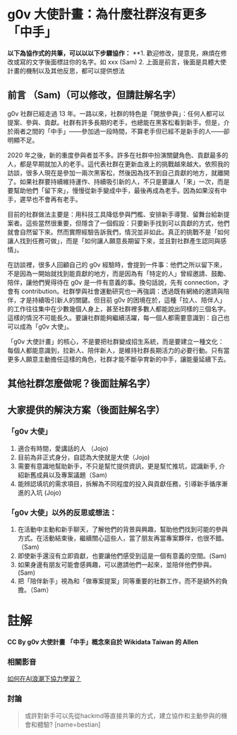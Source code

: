 # g0v 大使計畫：為什麼社群沒有更多「中手」
**以下為協作式的共筆，可以以以下步驟協作：** 
**1. 歡迎修改，提意見，麻煩在修改或寫的文字後面標註你的名字。如 xxx (Sam)
2. 上面是前言，後面是具體大使計畫的機制以及其他反思，都可以提供想法





## 前言 （Sam)（可以修改，但請註解名字）

g0v 社群已經走過 13 年。一路以來，社群的特色是「開放參與」：任何人都可以提案、參與、貢獻。社群有許多長期的老手，也總能在黑客松看到新手。但是，介於兩者之間的「中手」——參加過一段時間，不算老手但已經不是新手的人——卻明顯不足。

2020 年之後，新的重度參與者並不多。許多在社群中扮演關鍵角色、貢獻最多的人，都是早期就加入的老手。這代表社群在更新血液上的挑戰越來越大。依照我的訪談，很多人現在是參加一兩次黑客松，然後因為找不到自己貢獻的地方，就離開了。如果社群要持續維持運作、持續吸引新的人，不只是要讓人「來」一次，而是要幫助他們「留下來」，慢慢從新手變成中手，最後再成為老手。因為如果沒有中手，遲早也不會再有老手。

目前的社群做法主要是：用科技工具降低參與門檻、安排新手導覽、留舞台給新提案者。這些當然很重要，但隱含了一個假設：只要新手找到可以貢獻的方式，他們就會自然留下來。然而實際經驗告訴我們，情況並非如此。真正的挑戰不是「如何讓人找到任務可做」，而是「如何讓人願意長期留下來，並且對社群產生認同與感情」。

在訪談裡，很多人回顧自己的 g0v 經驗時，會提到一件事：他們之所以留下來，不是因為一開始就找到能貢獻的地方，而是因為有「特定的人」曾經邀請、鼓勵、陪伴，讓他們覺得待在 g0v 是一件有意義的事。換句話說，先有 connection，才會有 contribution。社群學與社會運動研究也一再強調：透過既有網絡的邀請與陪伴，才是持續吸引新人的關鍵。但目前 g0v 的困境在於，這種「拉人、陪伴人」的工作往往集中在少數幾個人身上，甚至社群裡多數人都能說出同樣的三個名字。這樣的情況不可能長久。要讓社群能夠繼續活躍，每一個人都需要意識到：自己也可以成為「g0v 大使」。

「g0v 大使計畫」的核心，不是要把社群變成招生系統，而是要建立一種文化：每個人都能意識到，拉新人、陪伴新人，是維持社群長期活力的必要行動。只有當更多人願意主動擔任這樣的角色，社群才能不斷孕育新的中手，讓能量延續下去。

## 其他社群怎麼做呢？後面註解名字）


## 大家提供的解決方案（後面註解名字）

### 「g0v 大使」
1. 適合有時間，愛講話的人 （Jojo)
2. 目前為非正式身分，自認為大使就是大使（Jojo)
3. 需要有意識地幫助新手，不只是幫忙提供資訊，更是幫忙推坑，認識新手, 介紹新舊成員以及專案議題（Sam)
4. 能辨認填坑的需求項目，拆解為不同程度的投入與貢獻任務，引導新手循序漸進的入坑 (Jojo)


### 「g0v 大使」以外的反思或想法：
1. 在活動中主動和新手聊天，了解他們的背景與興趣，幫助他們找到可能的參與方式。在活動結束後，繼續關心這些人，當了朋友再當專案夥伴，也很不錯。（Sam)
2. 即使新手還沒有立即貢獻，也要讓他們感受到這是一個有意義的空間。(Sam)
3. 如果身邊有朋友可能會感興趣，可以邀請他們一起來，並陪伴他們參與。(Sam)
4. 把「陪伴新手」視為和「做專案提案」同等重要的社群工作，而不是額外的負擔。（Sam）



# 註解
**CC By g0v 大使計畫**
**「中手」概念來自於 Wikidata Taiwan 的 Allen**


### 相關影音


[如何在AI浪潮下協力學習？](https://www.youtube.com/watch?v=VLbXTg0PjHk)


### 討論

> 或許對新手可以先從hackmd等直接共筆的方式，建立協作和主動參與的機會和體驗? [name=bestian]